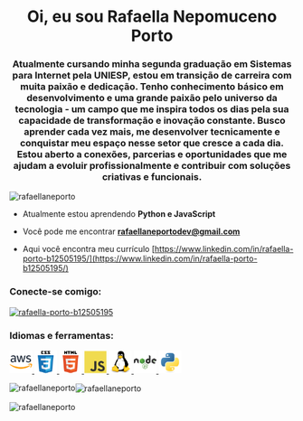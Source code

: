 <h1 align="center">Oi, eu sou Rafaella Nepomuceno Porto</h1>
<h3 align="center">Atualmente cursando minha segunda graduação em Sistemas para Internet pela UNIESP, estou em transição de carreira com muita paixão e dedicação. Tenho conhecimento básico em desenvolvimento e uma grande paixão pelo universo da tecnologia - um campo que me inspira todos os dias pela sua capacidade de transformação e inovação constante. Busco aprender cada vez mais, me desenvolver tecnicamente e conquistar meu espaço nesse setor que cresce a cada dia. Estou aberto a conexões, parcerias e oportunidades que me ajudam a evoluir profissionalmente e contribuir com soluções criativas e funcionais.</h3>

<p align="left"> <img src="https://komarev.com/ghpvc/?username=rafaellaneporto&label=Profile%20views&color=0e75b6&style=flat" alt="rafaellaneporto" /> </p>

- Atualmente estou aprendendo **Python e JavaScript**

- Você pode me encontrar **rafaellaneportodev@gmail.com**

- Aqui você encontra meu currículo [https://www.linkedin.com/in/rafaella-porto-b12505195/](https://www.linkedin.com/in/rafaella-porto-b12505195/)

<h3 align="left">Conecte-se comigo:</h3>
<p alinhar="esquerda">
<a href="https://linkedin.com/in/rafaella-porto-b12505195" target="blank"><img align="center" src="https://raw.githubusercontent.com/rahuldkjain/github-profile-readme-generator/master/src/images/icons/Social/linked-in-alt.svg" alt="rafaella-porto-b12505195" height="30" width="40" /></a>
</p>

<h3 align="left">Idiomas e ferramentas:</h3>
<p align="left"> <a href="https://aws.amazon.com" target="_blank" rel="noreferrer"> <img src="https://raw.githubusercontent.com/devicons/devicon/master/icons/amazonwebservices/amazonwebservices-original-wordmark.svg" alt="aws" width="40" height="40"/> </a> <a href="https://www.w3schools.com/css/" target="_blank" rel="noreferrer"> <img src="https://raw.githubusercontent.com/devicons/devicon/master/icons/css3/css3-original-wordmark.svg" alt="css3" width="40" height="40"/> </a> <a href="https://www.w3.org/html/" target="_blank" rel="noreferrer"> <img src="https://raw.githubusercontent.com/devicons/devicon/master/icons/html5/html5-original-wordmark.svg" alt="html5" width="40" height="40"/> </a> <a href="https://developer.mozilla.org/en-US/docs/Web/JavaScript" target="_blank" rel="noreferrer"> <img src="https://raw.githubusercontent.com/devicons/devicon/master/icons/javascript/javascript-original.svg" alt="javascript" width="40" height="40"/> </a> <a href="https://www.linux.org/" target="_blank" rel="noreferrer"> <img src="https://raw.githubusercontent.com/devicons/devicon/master/icons/linux/linux-original.svg" alt="linux" width="40" height="40"/> </a> <a href="https://nodejs.org" target="_blank" rel="noreferrer"> <img src="https://raw.githubusercontent.com/devicons/devicon/master/icons/nodejs/nodejs-original-wordmark.svg" alt="nodejs" width="40" height="40"/> </a> <a href="https://www.python.org" target="_blank" rel="noreferrer"> <img src="https://raw.githubusercontent.com/devicons/devicon/master/icons/python/python-original.svg" alt="python" width="40" height="40"/> </a> </p>

<p><img align="left" src="https://github-readme-stats.vercel.app/api/top-langs?username=rafaellaneporto&show_icons=true&locale=en&layout=compact" alt="rafaellaneporto" /></p>

<p> <img align="center" src="https://github-readme-stats.vercel.app/api?username=rafaellaneporto&show_icons=true&locale=en" alt="rafaellaneporto" /></p>

<p><img align="center" src="https://github-readme-streak-stats.herokuapp.com/?user=rafaellaneporto&" alt="rafaellaneporto" /></p>
